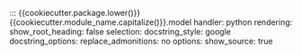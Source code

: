::: {{cookiecutter.package.lower()}}{{cookiecutter.module_name.capitalize()}}.model
    handler: python
    rendering:
       show_root_heading: false
    selection:
       docstring_style: google
       docstring_options:
           replace_admonitions: no
    options:
      show_source: true
